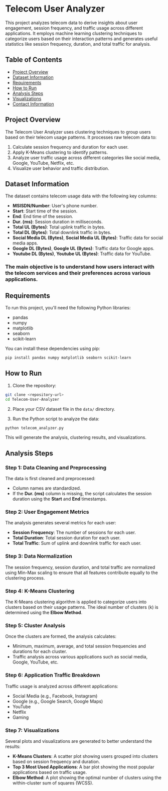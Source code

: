 # Telecom User Analyzer

This project analyzes telecom data to derive insights about user engagement, session frequency, and traffic usage across different applications. It employs machine learning clustering techniques to categorize users based on their interaction patterns and generates useful statistics like session frequency, duration, and total traffic for analysis.

## Table of Contents
- [Project Overview](#project-overview)
- [Dataset Information](#dataset-information)
- [Requirements](#requirements)
- [How to Run](#how-to-run)
- [Analysis Steps](#analysis-steps)
- [Visualizations](#visualizations)
- [Contact Information](#contact-information)

## Project Overview

The Telecom User Analyzer uses clustering techniques to group users based on their telecom usage patterns. It processes raw telecom data to:

1. Calculate session frequency and duration for each user.
2. Apply K-Means clustering to identify patterns.
3. Analyze user traffic usage across different categories like social media, Google, YouTube, Netflix, etc.
4. Visualize user behavior and traffic distribution.

## Dataset Information

The dataset contains telecom usage data with the following key columns:
- **MSISDN/Number**: User's phone number.
- **Start**: Start time of the session.
- **End**: End time of the session.
- **Dur. (ms)**: Session duration in milliseconds.
- **Total UL (Bytes)**: Total uplink traffic in bytes.
- **Total DL (Bytes)**: Total downlink traffic in bytes.
- **Social Media DL (Bytes)**, **Social Media UL (Bytes)**: Traffic data for social media apps.
- **Google DL (Bytes)**, **Google UL (Bytes)**: Traffic data for Google apps.
- **Youtube DL (Bytes)**, **Youtube UL (Bytes)**: Traffic data for YouTube.

### The main objective is to understand how users interact with the telecom services and their preferences across various applications.

## Requirements

To run this project, you'll need the following Python libraries:
- pandas
- numpy
- matplotlib
- seaborn
- scikit-learn

You can install these dependencies using pip:

```bash
pip install pandas numpy matplotlib seaborn scikit-learn
```

## How to Run

1. Clone the repository:

```bash
git clone <repository-url>
cd Telecom-User-Analyzer
```

2. Place your CSV dataset file in the `data/` directory.

3. Run the Python script to analyze the data:

```bash
python telecom_analyzer.py
```

This will generate the analysis, clustering results, and visualizations.

## Analysis Steps

### Step 1: Data Cleaning and Preprocessing

The data is first cleaned and preprocessed:
- Column names are standardized.
- If the **Dur. (ms)** column is missing, the script calculates the session duration using the **Start** and **End** timestamps.
  
### Step 2: User Engagement Metrics

The analysis generates several metrics for each user:
- **Session Frequency**: The number of sessions for each user.
- **Total Duration**: Total session duration for each user.
- **Total Traffic**: Sum of uplink and downlink traffic for each user.

### Step 3: Data Normalization

The session frequency, session duration, and total traffic are normalized using Min-Max scaling to ensure that all features contribute equally to the clustering process.

### Step 4: K-Means Clustering

The K-Means clustering algorithm is applied to categorize users into clusters based on their usage patterns. The ideal number of clusters (k) is determined using the **Elbow Method**.

### Step 5: Cluster Analysis

Once the clusters are formed, the analysis calculates:
- Minimum, maximum, average, and total session frequencies and durations for each cluster.
- Traffic analysis across various applications such as social media, Google, YouTube, etc.

### Step 6: Application Traffic Breakdown

Traffic usage is analyzed across different applications:
- Social Media (e.g., Facebook, Instagram)
- Google (e.g., Google Search, Google Maps)
- YouTube
- Netflix
- Gaming

### Step 7: Visualizations

Several plots and visualizations are generated to better understand the results:
- **K-Means Clusters**: A scatter plot showing users grouped into clusters based on session frequency and duration.
- **Top 3 Most Used Applications**: A bar plot showing the most popular applications based on traffic usage.
- **Elbow Method**: A plot showing the optimal number of clusters using the within-cluster sum of squares (WCSS).

